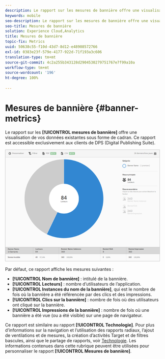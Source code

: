```yaml
---
description: Le rapport sur les mesures de bannière offre une visualisation de vos données existantes sous forme de cadran. Ce rapport est accessible exclusivement aux clients de DPS (Digital Publishing Suite).
keywords: mobile
seo-description: Le rapport sur les mesures de bannière offre une visualisation de vos données existantes sous forme de cadran. Ce rapport est accessible exclusivement aux clients de DPS (Digital Publishing Suite).
seo-title: Mesures de bannière
solution: Experience Cloud,Analytics
title: Mesures de bannière
topic-fix: Metrics
uuid: 50638c55-f10d-43d7-8d12-e48908572766
exl-id: 0383e23f-579e-4177-922d-71f193a3c606
translation-type: tm+mt
source-git-commit: 4c2a255b343128d2904530279751767e7f99a10a
workflow-type: tm+mt
source-wordcount: '196'
ht-degree: 100%

---
```


# Mesures de bannière {#banner-metrics}

Le rapport sur les **[!UICONTROL mesures de bannière]** offre une visualisation de vos données existantes sous forme de cadran. Ce rapport est accessible exclusivement aux clients de DPS (Digital Publishing Suite).

![](assets/dps_banner_name.png)

Par défaut, ce rapport affiche les mesures suivantes :

* **[!UICONTROL Nom de bannière]** : intitulé de la bannière.
* **[!UICONTROL Lecteurs]** : nombre d’utilisateurs de l’application.
* **[!UICONTROL Instances du nom de la bannière]**, qui est le nombre de fois où la bannière a été référencée par des clics et des impressions.
* **[!UICONTROL Clics sur la bannière]** : nombre de fois où des utilisateurs ont cliqué sur la bannière.
* **[!UICONTROL Impressions de la bannière]** : nombre de fois où une bannière a été vue (ou a été visible) sur une page de navigateur.

Ce rapport est similaire au rapport **[!UICONTROL Technologie]**. Pour plus d’informations sur la navigation et l’utilisation des rapports radiaux, l’ajout de ventilations et de mesures, la création d’activités Target et de filtres bascules, ainsi que le partage de rapports, voir [Technologie](/help/using/usage/reports-technology.md). Les informations contenues dans cette rubrique peuvent être utilisées pour personnaliser le rapport **[!UICONTROL Mesures de bannière]**.
